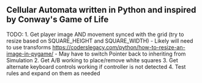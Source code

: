## Cellular Automata written in Python and inspired by Conway's Game of Life

TODO:
    1. Get player image AND movement synced with the grid (try to resize based on SQUARE_HEIGHT and SQUARE_WIDTH)
        - Likely will need to use transforms https://coderslegacy.com/python/how-to-resize-an-image-in-pygame/
        - May have to switch Pointer back to inheriting from Simulation
    2. Get A/B working to place/remove white squares
    3. Get alternate keyboard controls working if controller is not detected
    4. Test rules and expand on them as needed